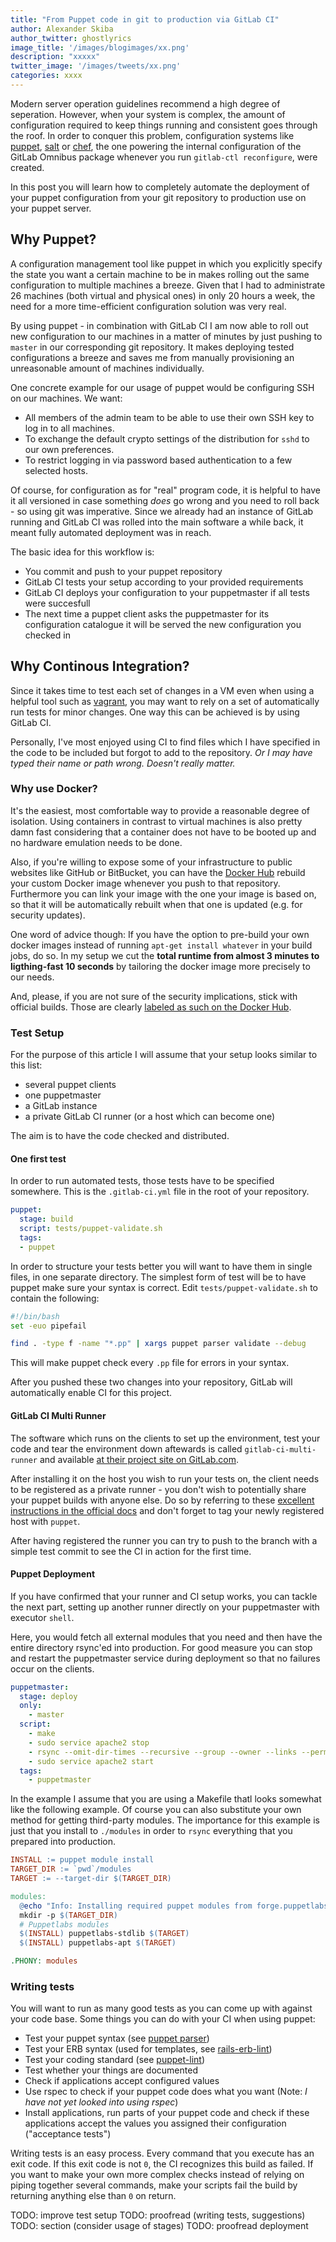 ```yaml
---
title: "From Puppet code in git to production via GitLab CI"
author: Alexander Skiba
author_twitter: ghostlyrics
image_title: '/images/blogimages/xx.png'
description: "xxxxx"
twitter_image: '/images/tweets/xx.png'
categories: xxxx
---
```


Modern server operation guidelines recommend a high degree of seperation. However, when your system is complex, the amount of configuration required to keep things running and consistent goes through the roof. In order to conquer this problem, configuration systems like [puppet][], [salt][] or [chef][], the one powering the internal configuration of the GitLab Omnibus package whenever you run `gitlab-ctl reconfigure`, were created.

In this post you will learn how to completely automate the deployment of your puppet configuration from your git repository to production use on your puppet server.

[puppet]: https://puppetlabs.com/puppet/puppet-open-source
[salt]: http://saltstack.com/community/
[chef]: https://www.chef.io/chef/

<!-- more -->

## Why Puppet?

A configuration management tool like puppet in which you explicitly specify the state you want a certain machine to be in makes rolling out the same configuration to multiple machines a breeze. Given that I had to administrate 26 machines (both virtual and physical ones) in only 20 hours a week, the need for a more time-efficient configuration solution was very real.

By using puppet - in combination with GitLab CI I am now able to roll out new configuration to our machines in a matter of minutes by just pushing to `master` in our corresponding git repository. It makes deploying tested configurations a breeze and saves me from manually provisioning an unreasonable amount of machines individually.

One concrete example for our usage of puppet would be configuring SSH on our machines. We want:

+ All members of the admin team to be able to use their own SSH key to log in to all machines.
+ To exchange the default crypto settings of the distribution for `sshd` to our own preferences.
+ To restrict logging in via password based authentication to a few selected hosts.

Of course, for configuration as for "real" program code, it is helpful to have it all versioned in case something *does* go wrong and you need to roll back - so using git was imperative. Since we already had an instance of GitLab running and GitLab CI was rolled into the main software a while back, it meant fully automated deployment was in reach.

The basic idea for this workflow is:

+ You commit and push to your puppet repository
+ GitLab CI tests your setup according to your provided requirements
+ GitLab CI deploys your configuration to your puppetmaster if all tests were succesfull 
+ The next time a puppet client asks the puppetmaster for its configuration catalogue it will be served the new configuration you checked in

## Why Continous Integration?

Since it takes time to test each set of changes in a VM even when using a helpful tool such as [vagrant][], you may want to rely on a set of automatically run tests for minor changes. One way this can be achieved is by using GitLab CI.

[vagrant]: https://www.vagrantup.com

Personally, I've most enjoyed using CI to find files which I have specified in the code to be included but forgot to add to the repository. *Or I may have typed their name or path wrong. Doesn't really matter.*

### Why use Docker?

It's the easiest, most comfortable way to provide a reasonable degree of isolation. Using containers in contrast to virtual machines is also pretty damn fast considering that a container does not have to be booted up and no hardware emulation needs to be done.

Also, if you're willing to expose some of your infrastructure to public websites like GitHub or BitBucket, you can have the [Docker Hub][hub] rebuild your custom Docker image whenever you push to that repository. Furthermore you can link your image with the one your image is based on, so that it will be automatically rebuilt when that one is updated (e.g. for security updates).

[hub]: https://hub.docker.com

One word of advice though: If you have the option to pre-build your own docker images instead of running `apt-get install whatever` in your build jobs, do so.
In my setup we cut the **total runtime from almost 3 minutes to ligthing-fast 10 seconds** by tailoring the docker image more precisely to our needs.

And, please, if you are not sure of the security implications, stick with official builds. Those are clearly [labeled as such on the Docker Hub][official].

[official]: https://hub.docker.com/explore/

### Test Setup

For the purpose of this article I will assume that your setup looks similar to this list:

- several puppet clients
- one puppetmaster
- a GitLab instance
- a private GitLab CI runner (or a host which can become one)

The aim is to have the code checked and distributed.

#### One first test

In order to run automated tests, those tests have to be specified somewhere. This is the `.gitlab-ci.yml` file in the root of your repository.

~~~yaml
puppet:
  stage: build
  script: tests/puppet-validate.sh
  tags:
  - puppet
~~~

In order to structure your tests better you will want to have them in single files, in one separate directory. The simplest form of test will be to have puppet make sure your syntax is correct. Edit `tests/puppet-validate.sh` to contain the following:

~~~Bash
#!/bin/bash
set -euo pipefail

find . -type f -name "*.pp" | xargs puppet parser validate --debug
~~~

This will make puppet check every `.pp` file for errors in your syntax.

After you pushed these two changes into your repository, GitLab will automatically enable CI for this project.


#### GitLab CI Multi Runner

The software which runs on the clients to set up the environment, test your code and tear the environment down aftewards is called `gitlab-ci-multi-runner` and available [at their project site on GitLab.com][ci-runner].

[ci-runner]: https://gitlab.com/gitlab-org/gitlab-ci-multi-runner

After installing it on the host you wish to run your tests on, the client needs to be registered as a private runner - you don't wish to potentially share your puppet builds with anyone else. Do so by referring to these [excellent instructions in the official docs][docs] and don't forget to tag your newly registered host with `puppet`.

[docs]: http://docs.gitlab.com/ce/ci/quick_start/

After having registered the runner you can try to push to the branch with a simple test commit to see the CI in action for the first time.

#### Puppet Deployment

If you have confirmed that your runner and CI setup works, you can tackle the next part, setting up another runner directly on your puppetmaster with executor `shell`.

Here, you would fetch all external modules that you need and then have the entire directory rsync'ed into production. For good measure you can stop and restart the puppetmaster service during deployment so that no failures occur on the clients.

~~~yaml
puppetmaster:
  stage: deploy
  only: 
    - master
  script:
    - make
    - sudo service apache2 stop
    - rsync --omit-dir-times --recursive --group --owner --links --perms --human-readable --sparse --force --delete --stats . /etc/puppet
    - sudo service apache2 start
  tags:
    - puppetmaster
~~~

In the example I assume that you are using a Makefile thatl looks somewhat like the following example. Of course you can also substitute your own method for getting third-party modules. The importance for this example is just that you install to `./modules` in order to `rsync` everything that you prepared into production.

~~~makefile
INSTALL := puppet module install
TARGET_DIR := `pwd`/modules
TARGET := --target-dir $(TARGET_DIR)

modules:
  @echo "Info: Installing required puppet modules from forge.puppetlabs.com."
  mkdir -p $(TARGET_DIR)
  # Puppetlabs modules
  $(INSTALL) puppetlabs-stdlib $(TARGET)
  $(INSTALL) puppetlabs-apt $(TARGET)

.PHONY: modules
~~~

### Writing tests

You will want to run as many good tests as you can come up with against your code base. Some things you can do with your CI when using puppet:

- Test your puppet syntax (see [puppet parser][parser])
- Test your ERB syntax (used for templates, see [rails-erb-lint][erb])
- Test your coding standard (see [puppet-lint][lint])
- Test whether your things are documented
- Check if applications accept configured values
- Use rspec to check if your puppet code does what you want (Note: *I have not yet looked into using rspec*)
- Install applications, run parts of your puppet code and check if these applications accept the values you assigned their configuration ("acceptance tests")

[parser]: https://puppet.com/blog/verifying-puppet-checking-syntax-and-writing-automated-tests
[lint]: https://github.com/rodjek/puppet-lint
[erb]: https://github.com/katgironpe/rails-erb-lint

Writing tests is an easy process. Every command that you execute has an exit code. If this exit code is not `0`, the CI recognizes this build as failed. If you want to make your own more complex checks instead of relying on piping together several commands, make your scripts fail the build by returning anything else than `0` on return.

TODO: improve test setup
TODO: proofread (writing tests, suggestions)
TODO: section (consider usage of stages)
TODO: proofread deployment